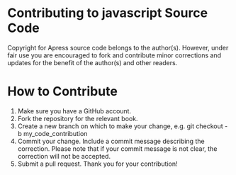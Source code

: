 # Contributing to javascript Source Code
Copyright for Apress source code belongs to the author(s). However, under fair use you are encouraged to fork and contribute minor corrections and updates for the benefit of the author(s) and other readers.

# How to Contribute

1. Make sure you have a GitHub account.
2. Fork the repository for the relevant book.
3. Create a new branch on which to make your change, e.g. git checkout -b my_code_contribution
4. Commit your change. Include a commit message describing the correction. Please note that if your commit message is not clear, the correction will not be accepted.
5. Submit a pull request.
Thank you for your contribution!
